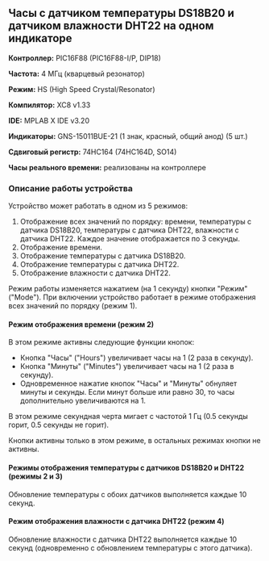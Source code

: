 ## Часы с датчиком температуры DS18B20 и датчиком влажности DHT22 на одном индикаторе

**Контроллер:** PIC16F88 (PIC16F88-I/P, DIP18)

**Частота:** 4 МГц (кварцевый резонатор)

**Режим:** HS (High Speed Crystal/Resonator)

**Компилятор:** XC8 v1.33

**IDE:** MPLAB X IDE v3.20

**Индикаторы:** GNS-15011BUE-21 (1 знак, красный, общий анод) (5 шт.)

**Сдвиговый регистр:** 74HC164 (74HC164D, SO14)

**Часы реального времени:** реализованы на контроллере

### Описание работы устройства

Устройство может работать в одном из 5 режимов:

1. Отображение всех значений по порядку: времени, температуры с датчика DS18B20, температуры с датчика DHT22, влажности с датчика DHT22. Каждое значение отображается по 3 секунды.
2. Отображение времени.
3. Отображение температуры с датчика DS18B20.
4. Отображение температуры с датчика DHT22.
5. Отображение влажности с датчика DHT22.

Режим работы изменяется нажатием (на 1 секунду) кнопки "Режим" ("Mode"). При включении устройство работает в режиме отображения всех значений по порядку (режим 1).

#### Режим отображения времени (режим 2)

В этом режиме активны следующие функции кнопок:
* Кнопка "Часы" ("Hours") увеличивает часы на 1 (2 раза в секунду).
* Кнопка "Минуты" ("Minutes") увеличивает часы на 1 (2 раза в секунду).
* Одновременное нажатие кнопок "Часы" и "Минуты" обнуляет минуты и секунды. Если минут больше или равно 30, то часы дополнительно увеличиваются на 1.

В этом режиме секундная черта мигает с частотой 1 Гц (0.5 секунды горит, 0.5 секунды не горит).

Кнопки активны только в этом режиме, в остальных режимах кнопки не активны.

#### Режимы отображения температуры с датчиков DS18B20 и DHT22 (режимы 2 и 3)

Обновление температуры с обоих датчиков выполняется каждые 10 секунд.

#### Режим отображения влажности с датчика DHT22 (режим 4)

Обновление влажности с датчика DHT22 выполняется каждые 10 секунд (одновременно с обновлением температуры с этого датчика).
